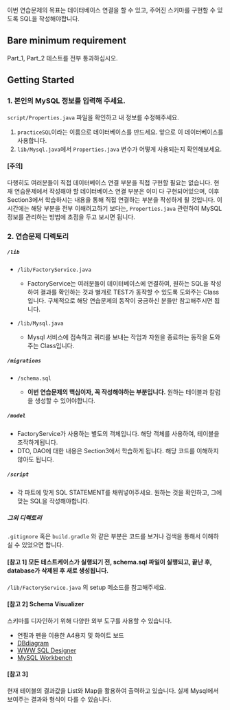 이번 연습문제의 목표는 데이터베이스 연결을 할 수 있고, 주어진 스키마를 구현할 수 있도록 SQL을 작성해야합니다.


## Bare minimum requirement

Part_1, Part_2 테스트를 전부 통과하십시오.

## Getting Started

### 1. 본인의 MySQL 정보를 입력해 주세요.
`script/Properties.java` 파일을 확인하고 내 정보를 수정해주세요.

1. `practiceSQL`이라는 이름으로 데이터베이스를 만드세요. 앞으로 이 데이터베이스를 사용합니다.
2. `lib/Mysql.java`에서 `Properties.java` 변수가 어떻게 사용되는지 확인해보세요.

#### \[주의\]
다행히도 여러분들이 직접 데이터베이스 연결 부분을 직접 구현할 필요는 없습니다. 현재 연습문제에서 작성해야 할 데이터베이스 연결 부분은 이미 다 구현되어있으며, 이후 Section3에서 학습하시는 내용을 통해 직접 연결하는 부분을 작성하게 될 것입니다. 이 시간에는 해당 부분을 전부 이해려고하기 보다는, `Properties.java` 관련하여 MySQL 정보를 관리하는 방법에 초점을 두고 보시면 됩니다.


### 2. 연습문제 디렉토리

##### `/lib`

* `/lib/FactoryService.java`

   * FactoryService는 여러분들이 데이터베이스에 연결하여, 원하는 SQL을 작성하여 결과를 확인하는 것과 별개로 TEST가 동작할 수 있도록 도와주는 Class 입니다. 구체적으로 해당 연습문제의 동작이 궁금하신 분들만 참고해주시면 됩니다.

* `/lib/Mysql.java`

   * Mysql 서비스에 접속하고 쿼리를 보내는 작업과 자원을 종료하는 동작을 도와주는 Class입니다.

##### `/migrations`

* `/schema.sql`

   * **이번 연습문제의 핵심이자, 꼭 작성해야하는 부분입니다.** 원하는 테이블과 칼럼을 생성할 수 있어야합니다.

##### `/model`

   * FactoryService가 사용하는 별도의 객체입니다. 해당 객체를 사용하여, 테이블을 조작하게됩니다.
   * DTO, DAO에 대한 내용은 Section3에서 학습하게 됩니다. 해당 코드를 이해하지 않아도 됩니다.

##### `/script`

   * 각 파트에 맞게 SQL STATEMENT를 채워넣어주세요. 원하는 것을 확인하고, 그에 맞는 SQL을 작성해야합니다.


##### 그외 디렉토리
`.gitignore` 혹은 `build.gradle` 와 같은 부분은 코드를 보거나 검색을 통해서 이해하실 수 있었으면 합니다.


#### \[참고 1\] 모든 테스트케이스가 실행되기 전, schema.sql 파일이 실행되고, 끝난 후, database가 삭제된 후 새로 생성됩니다.
`/lib/FactoryService.java` 의 setup 메소드를 참고해주세요.


#### \[참고 2\] Schema Visualizer
스키마를 디자인하기 위해 다양한 외부 도구를 사용할 수 있습니다.

- 연필과 펜을 이용한 A4용지 및 화이트 보드
- [DBdiagram](https://dbdiagram.io)
- [WWW SQL Designer](http://ondras.zarovi.cz/sql/demo/)
- [MySQL Workbench](https://www.mysql.com/products/workbench/)

#### \[참고 3\]
현재 테이블의 결과값을 List와 Map을 활용하여 출력하고 있습니다. 실제 Mysql에서 보여주는 결과와 형식이 다를 수 있습니다.
